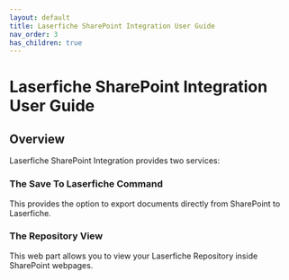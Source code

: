```yaml
---
layout: default
title: Laserfiche SharePoint Integration User Guide
nav_order: 3
has_children: true
---
```


# Laserfiche SharePoint Integration User Guide

## Overview
Laserfiche SharePoint Integration provides two services:

### The Save To Laserfiche Command
This provides the option to export documents directly from SharePoint to Laserfiche.

### The Repository View
This web part allows you to view your Laserfiche Repository inside SharePoint webpages.
